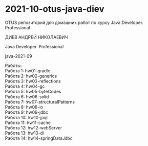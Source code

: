 # 2021-10-otus-java-diev
OTUS репозиторий для домашних работ по курсу Java Developer. Professional

ДИЕВ АНДРЕЙ НИКОЛАЕВИЧ

Java Developer. Professional

java-2021-09

Работы:  
Работа 1: hw01-gradle   
Работа 2: hw02-generics  
Работа 3: hw03-reflections  
Работа 4: hw04-gc   
Работа 5: hw05-byteCodes  
Работа 6: hw06-solid  
Работа 7: hw07-structuralPatterns  
Работа 8: hw08-io  
Работа 9: hw09-jdbc  
Работа 10: hw10-jpql  
Работа 11: hw11-cache  
Работа 12: hw12-webServer  
Работа 13: hw13-di  
Работа 14: hw14-springDataJdbc  
